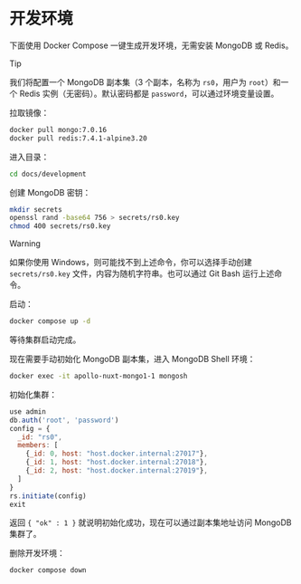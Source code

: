 # 开发环境

下面使用 Docker Compose 一键生成开发环境，无需安装 MongoDB 或 Redis。

> [!TIP]
> 我们将配置一个 MongoDB 副本集（3 个副本，名称为 `rs0`，用户为 `root`）和一个 Redis 实例（无密码）。默认密码都是 `password`，可以通过环境变量设置。

拉取镜像：

```bash
docker pull mongo:7.0.16
docker pull redis:7.4.1-alpine3.20
```

进入目录：

```bash
cd docs/development
```

创建 MongoDB 密钥：

```bash
mkdir secrets
openssl rand -base64 756 > secrets/rs0.key
chmod 400 secrets/rs0.key
```

> [!WARNING]
> 如果你使用 Windows，则可能找不到上述命令，你可以选择手动创建 `secrets/rs0.key` 文件，内容为随机字符串。也可以通过 Git Bash 运行上述命令。

启动：

```bash
docker compose up -d
```

等待集群启动完成。

现在需要手动初始化 MongoDB 副本集，进入 MongoDB Shell 环境：

```bash
docker exec -it apollo-nuxt-mongo1-1 mongosh
```

初始化集群：

```js
use admin
db.auth('root', 'password')
config = {
  _id: "rs0",
  members: [
    {_id: 0, host: "host.docker.internal:27017"},
    {_id: 1, host: "host.docker.internal:27018"},
    {_id: 2, host: "host.docker.internal:27019"},
  ]
}
rs.initiate(config)
exit
```

返回 `{ "ok" : 1 }` 就说明初始化成功，现在可以通过副本集地址访问 MongoDB 集群了。

删除开发环境：

```bash
docker compose down
```
